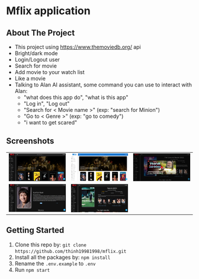 # Mflix application

## About The Project
 - This project using https://www.themoviedb.org/ api
 - Bright/dark mode
 - Login/Logout user
 - Search for movie 
 - Add movie to your watch list
 - Like a movie
 - Talking to Alan AI assistant, some command you can use to interact with Alan:
    - "what does this app do", "what is this app"
    - "Log in", "Log out"
    - "Search for \< Movie name \>" (exp: "search for Minion")
    - "Go to \< Genre \>" (exp: "go to comedy")
    - "i want to get scared"
 
 ## Screenshots
 
 |                                     |                                     |                                     |
|                    :---:            |                :---:                |                   :---:             |
| ![](screen_shots/home1.PNG) | ![](screen_shots/home2.PNG) | ![](screen_shots/Capture.PNG) |
| ![](screen_shots/Capture2.PNG)| ![](screen_shots/Capture1.PNG) |

## Getting Started
1. Clone this repo by: `git clone https://github.com/thinh19981998/mflix.git`
2. Install all the packages by: `npm install`
3. Rename the `.env.example` to `.env`
4. Run `npm start` 

